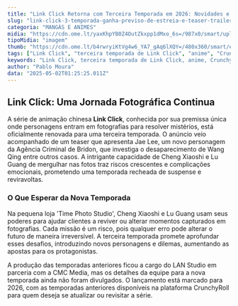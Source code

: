 ```yaml
---
title: "Link Click Retorna com Terceira Temporada em 2026: Novidades e Teaser Revelados"
slug: "link-click-3-temporada-ganha-previso-de-estreia-e-teaser-trailer"
categoria: "MANGÁS E ANIMES"
midia: "https://cdn.ome.lt/yaxKhpYB0Z4OutZkxpp1dMxo_6s=/987x0/smart/uploads/conteudo/fotos/link-click-capa.png"
tipoMidia: "imagem"
thumb: "https://cdn.ome.lt/b4rwryiKtVg4w6_YA7_gAq6lXQY=/480x360/smart/extras/conteudos/Link-click.webp"
tags: ["Link Click", "terceira temporada de Link Click", "anime", "CrunchyRoll", "poderes em fotografias", "Jae Lee", "LAN Studio", "CMC Media"]
keywords: "Link Click, terceira temporada de Link Click, anime, CrunchyRoll, poderes em fotografias, Jae Lee, LAN Studio, CMC Media"
author: "Pablo Moura"
data: "2025-05-02T01:25:25.011Z"
---
```


## Link Click: Uma Jornada Fotográfica Continua

<blockquote class="twitter-tweet"><a href="https://twitter.com/user/status/1917413603830894712"></a></blockquote>

A série de animação chinesa **Link Click**, conhecida por sua premissa única onde personagens entram em fotografias para resolver mistérios, está oficialmente renovada para uma terceira temporada. O anúncio veio acompanhado de um teaser que apresenta Jae Lee, um novo personagem da Agência Criminal de Bridon, que investiga o desaparecimento de Wang Qing entre outros casos. A intrigante capacidade de Cheng Xiaoshi e Lu Guang de mergulhar nas fotos traz riscos crescentes e complicações emocionais, prometendo uma temporada recheada de suspense e reviravoltas.

### O Que Esperar da Nova Temporada

Na pequena loja 'Time Photo Studio', Cheng Xiaoshi e Lu Guang usam seus poderes para ajudar clientes a reviver ou alterar momentos capturados em fotografias. Cada missão é um risco, pois qualquer erro pode alterar o futuro de maneira irreversível. A terceira temporada promete aprofundar esses desafios, introduzindo novos personagens e dilemas, aumentando as apostas para os protagonistas.

A produção das temporadas anteriores ficou a cargo do LAN Studio em parceria com a CMC Media, mas os detalhes da equipe para a nova temporada ainda não foram divulgados. O lançamento está marcado para 2026, com as temporadas anteriores disponíveis na plataforma CrunchyRoll para quem deseja se atualizar ou revisitar a série.